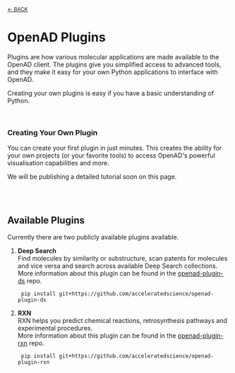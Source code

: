 <sub>[&larr; BACK](../#openad)</sub>

# OpenAD Plugins

<!-- about_plugin -->
Plugins are how various molecular applications are made available to the OpenAD client. The plugins give you simplified access to advanced tools, and they make it easy for your own Python applications to interface with OpenAD.

Creating your own plugins is easy if you have a basic understanding of Python.
<!-- /about_plugin -->

<br>

### Creating Your Own Plugin
You can create your first plugin in just minutes. This creates the ability for your own projects (or your favorite tools) to access OpenAD's powerful visualisation capabilities and more.

We will be publishing a detailed tutorial soon on this page.

<br><br>

## Available Plugins

Currently there are two publicly available plugins available.

1. **Deep Search**<br>
    Find molecules by similarity or substructure, scan patents for molecules and vice versa and search across available Deep Search collections.<br>
    More information about this plugin can be found in the [openad-plugin-ds](https://github.com/acceleratedscience/openad-plugin-ds) repo.

        pip install git+https://github.com/acceleratedscience/openad-plugin-ds

   
2. **RXN**<br>
    RXN helps you predict chemical reactions, retrosynthesis pathways and experimental procedures.<br>
    More information about this plugin can be found in the [openad-plugin-rxn](https://github.com/acceleratedscience/openad-plugin-rxn) repo.

        pip install git+https://github.com/acceleratedscience/openad-plugin-rxn
